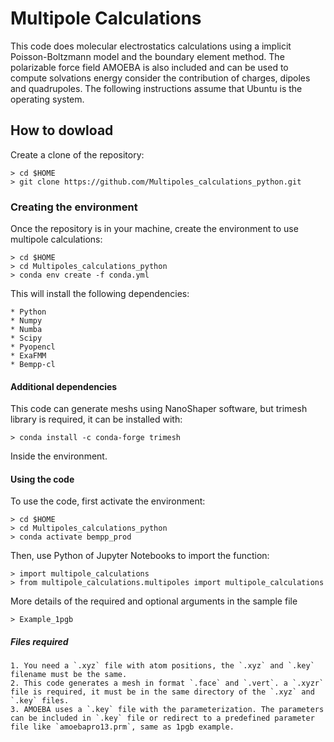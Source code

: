 # Multipole Calculations

This code does molecular electrostatics calculations using a implicit Poisson-Boltzmann model and the boundary element method. The polarizable force field AMOEBA is also included and can be used to compute solvations energy consider the contribution of charges, dipoles and quadrupoles.
The following instructions assume that Ubuntu is the operating system.

## How to dowload

Create a clone of the repository:

	> cd $HOME
	> git clone https://github.com/Multipoles_calculations_python.git

### Creating the environment

Once the repository is in your machine, create the environment to use multipole calculations:

	> cd $HOME
	> cd Multipoles_calculations_python
	> conda env create -f conda.yml

This will install the following dependencies:

	* Python
	* Numpy
	* Numba
	* Scipy
	* Pyopencl
	* ExaFMM
	* Bempp-cl
    
#### Additional dependencies

This code can generate meshs using NanoShaper software, but trimesh library is required, it can be installed with:

    > conda install -c conda-forge trimesh
    
Inside the environment.

#### Using the code

To use the code, first activate the environment:

	> cd $HOME
	> cd Multipoles_calculations_python
	> conda activate bempp_prod

Then, use Python of Jupyter Notebooks to import the function:

	> import multipole_calculations
	> from multipole_calculations.multipoles import multipole_calculations

More details of the required and optional arguments in the sample file

	> Example_1pgb

##### Files required

    1. You need a `.xyz` file with atom positions, the `.xyz` and `.key` filename must be the same.
	2. This code generates a mesh in format `.face` and `.vert`. a `.xyzr` file is required, it must be in the same directory of the `.xyz` and `.key` files.
	3. AMOEBA uses a `.key` file with the parameterization. The parameters can be included in `.key` file or redirect to a predefined parameter file like `amoebapro13.prm`, same as 1pgb example.

